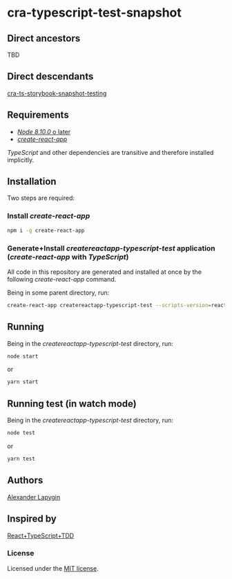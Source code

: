 # cra-typescript-test-snapshot

## Direct ancestors

TBD

## Direct descendants

[cra-ts-storybook-snapshot-testing](https://github.com/softspider/cra-ts-storybook-snapshot-testing)

## Requirements

* [*Node 8.10.0* o later](https://nodejs.org/en/download/package-manager/)
* [*create-react-app*](https://facebook.github.io/create-react-app/)

*TypeScript* and other dependencies are transitive and therefore installed implicitly.

## Installation

Two steps are required:

### Install *create-react-app*

```sh
npm i -g create-react-app
```

### Generate+Install *createreactapp-typescript-test* application (*create-react-app* with *TypeScript*)

All code in this repository are generated and installed at once by the following *create-react-app* command.

Being in some parent directory, run:

```sh
create-react-app createreactapp-typescript-test --scripts-version=react-scripts-ts
```

## Running

Being in the *createreactapp-typescript-test* directory, run:

```sh
node start
```

or

```sh
yarn start
```

## Running test (in watch mode)

Being in the *createreactapp-typescript-test* directory, run:

```sh
node test
```

or

```sh
yarn test
```

## Authors

[Alexander Lapygin](https://github.com/AlexanderLapygin)

## Inspired by

[React+TypeScript+TDD](https://react-typescript-tdd.firebaseapp.com/)

### License

Licensed under the [MIT license](./LICENSE).
